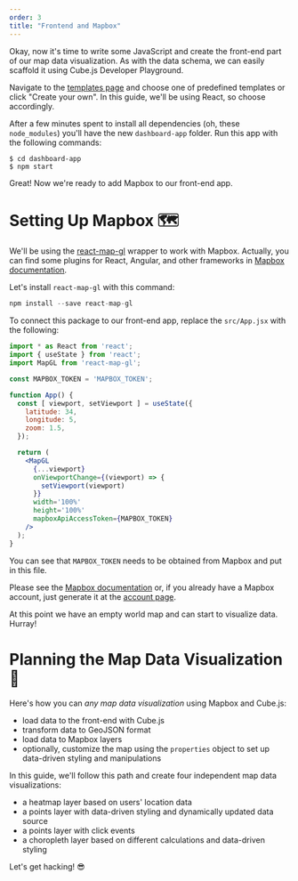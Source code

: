 ```yaml
---
order: 3
title: "Frontend and Mapbox"
---
```


Okay, now it's time to write some JavaScript and create the front-end part of our map data visualization. As with the data schema, we can easily scaffold it using Cube.js Developer Playground. 

Navigate to the [templates page](http://localhost:4000/#/template-gallery) and choose one of predefined templates or click "Create your own". In this guide, we'll be using React, so choose accordingly.

After a few minutes spent to install all dependencies (oh, these `node_modules`) you'll have the new `dashboard-app` folder. Run this app with the following commands:

```shell
$ cd dashboard-app
$ npm start 
```
Great! Now we're ready to add Mapbox to our front-end app.

# Setting Up Mapbox 🗺

We'll be using the [react-map-gl](http://visgl.github.io/react-map-gl/) wrapper to work with Mapbox. Actually, you can find some plugins for React, Angular, and other frameworks in [Mapbox documentation](https://docs.mapbox.com/mapbox-gl-js/plugins/).

Let's install `react-map-gl` with this command:

```jsx
npm install --save react-map-gl
```

To connect this package to our front-end app, replace the `src/App.jsx` with the following:

```jsx
import * as React from 'react';
import { useState } from 'react';
import MapGL from 'react-map-gl';

const MAPBOX_TOKEN = 'MAPBOX_TOKEN';

function App() {
  const [ viewport, setViewport ] = useState({
    latitude: 34,
    longitude: 5,
    zoom: 1.5,
  });

  return (
    <MapGL
      {...viewport}
      onViewportChange={(viewport) => {
        setViewport(viewport)
      }}
      width='100%'
      height='100%'
      mapboxApiAccessToken={MAPBOX_TOKEN}
    />
  );
}
```

You can see that `MAPBOX_TOKEN` needs to be obtained from Mapbox and put in this file.

Please see the [Mapbox documentation](https://docs.mapbox.com/help/how-mapbox-works/access-tokens/#how-access-tokens-work) or, if you already have a Mapbox account, just generate it at the [account page](https://account.mapbox.com/access-tokens/).

At this point we have an empty world map and can start to visualize data. Hurray!

# Planning the Map Data Visualization 🔢

Here's how you can *any map data visualization* using Mapbox and Cube.js:

- load data to the front-end with Cube.js
- transform data to GeoJSON format
- load data to Mapbox layers
- optionally, customize the map using the `properties` object to set up data-driven styling and manipulations

In this guide, we'll follow this path and create four independent map data visualizations:

- a heatmap layer based on users' location data
- a points layer with data-driven styling and dynamically updated data source
- a points layer with click events
- a choropleth layer based on different calculations and data-driven styling

Let's get hacking! 😎